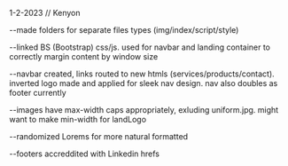 1-2-2023 // Kenyon

--made folders for separate files types (img/index/script/style)

--linked BS (Bootstrap) css/js. used for navbar and landing container to correctly margin content by window size

--navbar created, links routed to new htmls (services/products/contact). inverted logo made and applied for sleek nav design. nav also doubles as footer currently

--images have max-width caps appropriately, exluding uniform.jpg. might want to make min-width for landLogo

--randomized Lorems for more natural formatted

--footers accreddited with Linkedin hrefs
